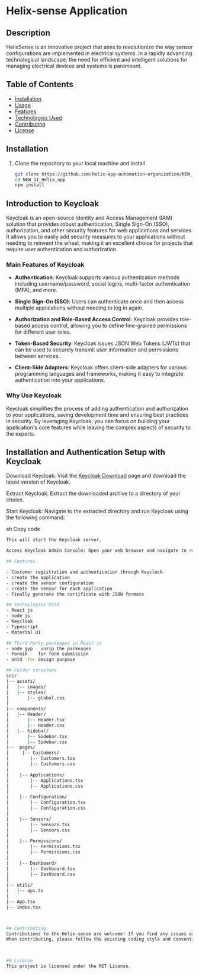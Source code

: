 # Helix-sense Application

## Description 

HelixSense is an innovative project that aims to revolutionize the way sensor configurations are implemented in electrical systems. In a rapidly advancing technological landscape, the need for efficient and intelligent solutions for managing electrical devices and systems is paramount.

## Table of Contents
- [Installation](#installation)
- [Usage](#Usage)
- [Features](#features)
- [Technologies Used](#technologies-used)
- [Contributing](#contributing)
- [License](#license)

## Installation 
1. Clone the repository to your local machine and install
   ```bash
   git clone https://github.com/Helix-app-automation-organization/NEW_UI_Helix_app.git
   cd NEW_UI_Helix_app
   npm install

 ## Introduction to Keycloak

Keycloak is an open-source Identity and Access Management (IAM) solution that provides robust authentication, Single Sign-On (SSO), authorization, and other security features for web applications and services. It allows you to easily add security measures to your applications without needing to reinvent the wheel, making it an excellent choice for projects that require user authentication and authorization.

### Main Features of Keycloak

- **Authentication**: Keycloak supports various authentication methods including username/password, social logins, multi-factor authentication (MFA), and more.

- **Single Sign-On (SSO)**: Users can authenticate once and then access multiple applications without needing to log in again.

- **Authorization and Role-Based Access Control**: Keycloak provides role-based access control, allowing you to define fine-grained permissions for different user roles.

- **Token-Based Security**: Keycloak issues JSON Web Tokens (JWTs) that can be used to securely transmit user information and permissions between services.

- **Client-Side Adapters**: Keycloak offers client-side adapters for various programming languages and frameworks, making it easy to integrate authentication into your applications.

### Why Use Keycloak

Keycloak simplifies the process of adding authentication and authorization to your applications, saving development time and ensuring best practices in security. By leveraging Keycloak, you can focus on building your application's core features while leaving the complex aspects of security to the experts.

## Installation and Authentication Setup with Keycloak
Download Keycloak: Visit the [Keycloak Download](#Keycloak-Download) page and download the latest version of Keycloak.

Extract Keycloak: Extract the downloaded archive to a directory of your choice.

Start Keycloak: Navigate to the extracted directory and run Keycloak using the following command:

sh
Copy code
```bin/standalone.sh
This will start the Keycloak server.

Access Keycloak Admin Console: Open your web browser and navigate to ## http://localhost:8080/auth/admin. This is the Keycloak Admin Console where you will configure your realm, clients, roles, and more.

## Features

- Customer registration and authentication through Keyclock
- create the application 
- create the sensor configuration 
- create the sensor for each application
- Finally generate the certificate with JSON formate

## Technologies Used
- React js 
- node js 
- Keycloak 
- Typescript
- Material UI

## Third Party packeages in React js
- node gyp - unzip the packeages 
- Formik -  for form submission
- antd -for design purpose

## Folder structure 
src/
|-- assets/
|   |-- images/
|   |-- styles/
|       |-- global.css
|
|-- components/
|   |-- Header/
|       |-- Header.tsx
|       |-- Header.css
|   |-- Sidebar/
|       |-- Sidebar.tsx
|       |-- Sidebar.css
|--  pages/
|     |-- Customers/
|        |-- Customers.tsx
|        |-- Customers.css
|
|    |-- Applications/
|        |-- Applications.tsx
|        |-- Applications.css
|
|    |-- Configuration/
|        |-- Configuration.tsx
|        |-- Configuration.css
|
|    |-- Sensors/
|        |-- Sensors.tsx
|        |-- Sensors.css
|
|    |-- Permissions/
|        |-- Permissions.tsx
|        |-- Permissions.css
|
|    |-- Dashboard/
|        |-- Dashboard.tsx
|        |-- Dashboard.css
|
|-- utils/
|   |-- api.ts
|
|-- App.tsx
|-- index.tsx



## Contributing
Contributions to the Helix-sense are welcome! If you find any issues or have suggestions for improvements, please feel free to open issues or pull requests in this repository.
When contributing, please follow the existing coding style and conventions, and provide detailed descriptions for your changes.

 

## License
This project is licensed under the MIT License.
